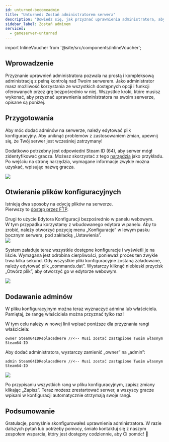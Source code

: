 ```yaml
---
id: unturned-becomeadmin
title: "Unturned: Zostań administratorem serwera"
description: "Dowiedz się, jak przyznać uprawnienia administratora, aby mieć pełną kontrolę nad serwerem i lepsze zarządzanie w grze → Sprawdź teraz"
sidebar_label: Zostań adminem
services:
  - gameserver-unturned
---
```


import InlineVoucher from '@site/src/components/InlineVoucher';

## Wprowadzenie
Przyznanie uprawnień administratora pozwala na prostą i kompleksową administrację z pełną kontrolą nad Twoim serwerem. Jako administrator masz możliwość korzystania ze wszystkich dostępnych opcji i funkcji oferowanych przez grę bezpośrednio w niej. Wszystkie kroki, które musisz wykonać, aby przyznać uprawnienia administratora na swoim serwerze, opisane są poniżej.  
<InlineVoucher />

## Przygotowania

Aby móc dodać adminów na serwerze, należy edytować plik konfiguracyjny. Aby uniknąć problemów z zastosowaniem zmian, upewnij się, że Twój serwer jest wcześniej zatrzymany!

Dodatkowo potrzebny jest odpowiedni Steam ID (64), aby serwer mógł zidentyfikować gracza. Możesz skorzystać z tego [narzędzia](https://steamidfinder.com/) jako przykładu.  
Po wejściu na stronę narzędzia, wymagane informacje zwykle można uzyskać, wpisując nazwę gracza.

![](https://screensaver01.zap-hosting.com/index.php/s/72YkRLBXE77NJQ5/preview)

## Otwieranie plików konfiguracyjnych

Istnieją dwa sposoby na edycję plików na serwerze.  
Pierwszy to [dostęp przez FTP](gameserver-ftpaccess.md).

Drugi to użycie Edytora Konfiguracji bezpośrednio w panelu webowym.  
W tym przypadku korzystamy z wbudowanego edytora w panelu. Aby to zrobić, należy otworzyć pozycję menu „Konfiguracje” w lewym pasku bocznym serwera, pod zakładką „Ustawienia”.  
![](https://screensaver01.zap-hosting.com/index.php/s/x872MGFpMLbTBj2/preview)

System załaduje teraz wszystkie dostępne konfiguracje i wyświetli je na liście. Wymagana jest odrobina cierpliwości, ponieważ proces ten zwykle trwa kilka sekund. Gdy wszystkie pliki konfiguracyjne zostaną załadowane, należy edytować plik „commands.dat”. Wystarczy kliknąć niebieski przycisk „Otwórz plik”, aby otworzyć go w edytorze webowym.

![](https://screensaver01.zap-hosting.com/index.php/s/9mZyJKX6xCTeDeA/preview)

## Dodawanie adminów

W pliku konfiguracyjnym można teraz wyznaczyć admina lub właściciela. Pamiętaj, że rangę właściciela można przyznać tylko raz!

W tym celu należy w nowej linii wpisać poniższe dla przyznania rangi właściciela:

`owner Steam64IDReplacedHere //<-- Musi zostać zastąpione Twoim własnym Steam64-ID`

Aby dodać administratora, wystarczy zamienić „owner” na „admin”:

`admin Steam64IDReplacedHere //<-- Musi zostać zastąpione Twoim własnym Steam64-ID`

![](https://screensaver01.zap-hosting.com/index.php/s/i6PpdsfK6spBECj/preview)

Po przypisaniu wszystkich rang w pliku konfiguracyjnym, zapisz zmiany klikając „Zapisz”. Teraz możesz zrestartować serwer, a wszyscy gracze wpisani w konfiguracji automatycznie otrzymają swoje rangi.

## Podsumowanie

Gratulacje, pomyślnie skonfigurowałeś uprawnienia administratora. W razie dalszych pytań lub potrzeby pomocy, śmiało kontaktuj się z naszym zespołem wsparcia, który jest dostępny codziennie, aby Ci pomóc! 🙂

<InlineVoucher />